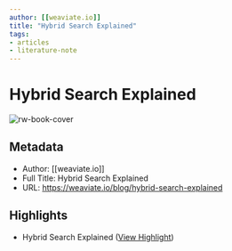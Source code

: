 ```yaml
---
author: [[weaviate.io]]
title: "Hybrid Search Explained"
tags: 
- articles
- literature-note
---
```

# Hybrid Search Explained

![rw-book-cover](https://weaviate.io/assets/images/hero-222b5989cb54fdfd19180e8cfae6124b.png)

## Metadata
- Author: [[weaviate.io]]
- Full Title: Hybrid Search Explained
- URL: https://weaviate.io/blog/hybrid-search-explained

## Highlights
- Hybrid Search Explained ([View Highlight](https://read.readwise.io/read/01h4gjgb3jbm8g4vrhqgdgkmfc))
